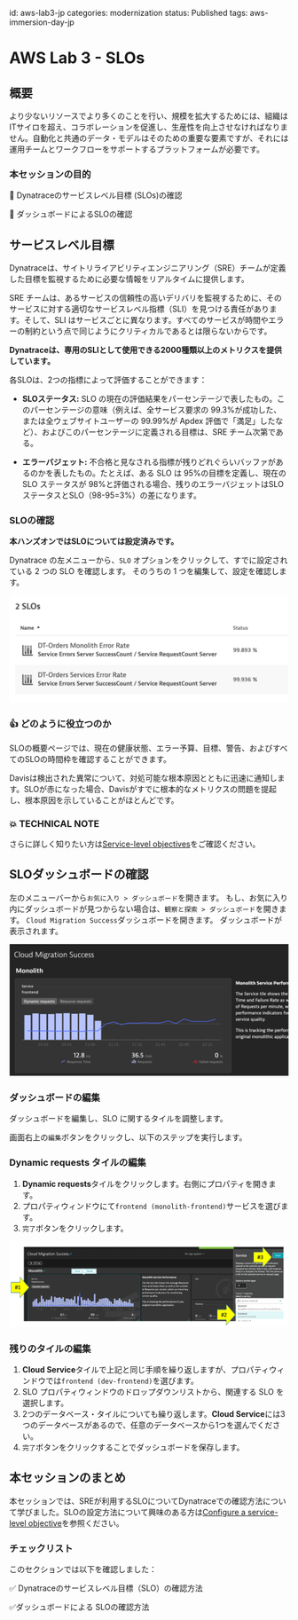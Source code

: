 id: aws-lab3-jp
categories: modernization
status: Published
tags: aws-immersion-day-jp

# AWS Lab 3 - SLOs

## 概要

より少ないリソースでより多くのことを行い、規模を拡大するためには、組織はITサイロを超え、コラボレーションを促進し、生産性を向上させなければなりません。自動化と共通のデータ・モデルはそのための重要な要素ですが、それには運用チームとワークフローをサポートするプラットフォームが必要です。

### 本セッションの目的

🔷 Dynatraceのサービスレベル目標 (SLOs)の確認

🔷 ダッシュボードによるSLOの確認

## サービスレベル目標

Dynatraceは、サイトリライアビリティエンジニアリング（SRE）チームが定義した目標を監視するために必要な情報をリアルタイムに提供します。

SRE チームは、あるサービスの信頼性の高いデリバリを監視するために、そのサービスに対する適切なサービスレベル指標（SLI）を見つける責任があります。そして、SLI はサービスごとに異なります。すべてのサービスが時間やエラーの制約という点で同じようにクリティカルであるとは限らないからです。

**Dynatraceは、専用のSLIとして使用できる2000種類以上のメトリクスを提供しています。**

各SLOは、2つの指標によって評価することができます：

* **SLOステータス:** SLO の現在の評価結果をパーセンテージで表したもの。このパーセンテージの意味（例えば、全サービス要求の 99.3%が成功した、または全ウェブサイトユーザーの 99.99%が Apdex 評価で「満足」したなど）、およびこのパーセンテージに定義される目標は、SRE チーム次第である。

* **エラーバジェット:** 不合格と見なされる指標が残りどれぐらいバッファがあるのかを表したもの。たとえば、ある SLO は 95%の目標を定義し、現在の SLO ステータスが 98%と評価される場合、残りのエラーバジェットはSLO ステータスとSLO（98-95=3%）の差になります。

### SLOの確認

**本ハンズオンではSLOについては設定済みです。**

Dynatrace の左メニューから、`SLO` オプションをクリックして、すでに設定されている 2 つの SLO を確認します。 そのうちの 1 つを編集して、設定を確認します。

![image](img/lab2-slo-list.png)

### 👍 どのように役立つのか

SLOの概要ページでは、現在の健康状態、エラー予算、目標、警告、およびすべてのSLOの時間枠を確認することができます。

Davisは検出された異常について、対処可能な根本原因とともに迅速に通知します。SLOが赤になった場合、Davisがすでに根本的なメトリクスの問題を提起し、根本原因を示していることがほとんどです。

### 💥 **TECHNICAL NOTE**

さらに詳しく知りたい方は[Service-level objectives](https://www.dynatrace.com/support/help/shortlink/objectives-hub)をご確認ください。

## SLOダッシュボードの確認

左のメニューバーから`お気に入り > ダッシュボード`を開きます。
もし、お気に入り内にダッシュボードが見つからない場合は、`観察と探索 > ダッシュボード`を開きます。
`Cloud Migration Success`ダッシュボードを開きます。
ダッシュボードが表示されます。

![image](img/lab2-dashboard-view.png)

### ダッシュボードの編集

ダッシュボードを編集し、SLO に関するタイルを調整します。

画面右上の`編集`ボタンをクリックし、以下のステップを実行します。

### Dynamic requests タイルの編集

1. **Dynamic requests**タイルをクリックします。右側にプロパティを開きます。
1. プロパティウィンドウにて`frontend (monolith-frontend)`サービスを選びます。
1. `完了`ボタンをクリックします。

![image](img/lab2-dashboard-edit-tile.png)

### 残りのタイルの編集

1. **Cloud Service**タイルで上記と同じ手順を繰り返しますが、プロパティウィンドウでは`frontend (dev-frontend)`を選びます。
1. SLO プロパティウィンドウのドロップダウンリストから、関連する SLO を選択します。
1. 2つのデータベース・タイルについても繰り返します。**Cloud Service**には3つのデータベースがあるので、任意のデータベースから1つを選んでください。
1. `完了`ボタンをクリックすることでダッシュボードを保存します。

## 本セッションのまとめ

本セッションでは、SREが利用するSLOについてDynatraceでの確認方法について学びました。SLOの設定方法について興味のある方は[Configure a service-level objective](https://www.dynatrace.com/support/help/shortlink/service-level-objectives#config)を参照ください。

### チェックリスト

このセクションでは以下を確認しました：

✅ Dynatraceのサービスレベル目標（SLO）の確認方法

✅ダッシュボードによる SLOの確認方法
